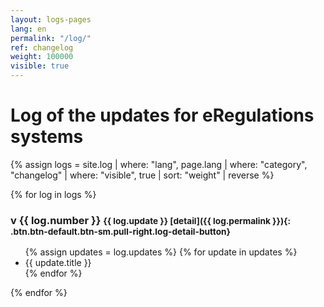```yaml
---
layout: logs-pages
lang: en
permalink: "/log/"
ref: changelog
weight: 100000
visible: true
---
```


# Log of the updates for eRegulations systems

{% assign logs = site.log | where: "lang", page.lang | where: "category", "changelog" | where: "visible", true | sort: "weight" | reverse %}

{% for log in logs %}
### v {{ log.number }}  <small class="{{ log.status }} {{ log.lang }}">{{ log.update }} [detail]({{ log.permalink }}){: .btn.btn-default.btn-sm.pull-right.log-detail-button}</small>

<ul class="changelog">
	{% assign updates = log.updates %}
	{% for update in updates %}
	<li class="ch-{{ update.status }} {{ log.lang }}">{{ update.title }}</li>
	{% endfor %}
</ul>

{% endfor %}
